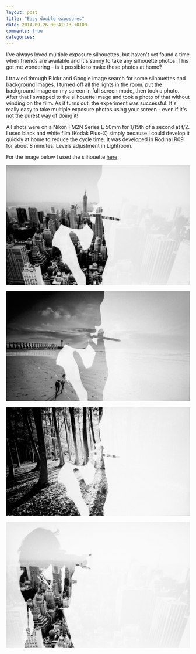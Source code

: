 ```yaml
---
layout: post
title: "Easy double exposures"
date: 2014-09-26 00:41:13 +0100
comments: true
categories: 
---
```


I've always loved multiple exposure silhouettes, but haven't yet found a time
when friends are available and it's sunny to take any silhouette photos. This
got me wondering - is it possible to make these photos at home?

I trawled through Flickr and Google image search for some silhouettes and
background images. I turned off all the lights in the room, put the background
image on my screen in full screen mode, then took a photo. After that I swapped
to the silhouette image and took a photo of that without winding on the film.
As it turns out, the experiment was successful. It's really easy to take
multiple exposure photos using your screen - even if it's not the purest way of
doing it!

All shots were on a Nikon FM2N Series E 50mm for 1/15th of a second at f/2. I
used black and white film (Kodak Plus-X) simply because I could develop it
quickly at home to reduce the cycle time. It was developed in Rodinal R09 for
about 8 minutes. Levels adjustment in Lightroom.

For the image below I used the silhouette [here](http://www.publicdomainpictures.net/view-image.php?image=57443&):

![New York Smoker](/images/2014/09/26-double-exposure/silhouette-7.jpg)

![Beach Smoker](/images/2014/09/26-double-exposure/silhouette-1.jpg)

![Forest Smoker](/images/2014/09/26-double-exposure/silhouette-2.jpg)

![New York Photographer](/images/2014/09/26-double-exposure/silhouette-5.jpg)
